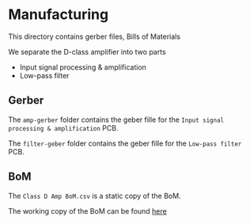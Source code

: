 # Manufacturing
This directory contains gerber files, Bills of Materials

We separate the D-class amplifier into two parts
* Input signal processing & amplification 
* Low-pass filter

## Gerber

The `amp-gerber` folder contains the geber fille for the `Input signal processing & amplification` PCB.

The `filter-geber` folder contains the geber fille for the `Low-pass filter` PCB.


## BoM
The `Class D Amp BoM.csv` is a static copy of the BoM.

The working copy of the BoM can be found [here](https://docs.google.com/spreadsheets/d/1IFPoc2b5zHgwUJEJWxa8uuAsqKVHFZ50x7GujckyXvo/edit?usp=sharing)
